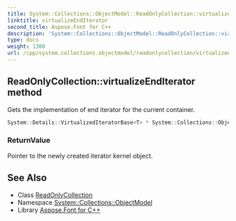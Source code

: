 ```yaml
---
title: System::Collections::ObjectModel::ReadOnlyCollection::virtualizeEndIterator method
linktitle: virtualizeEndIterator
second_title: Aspose.Font for C++
description: 'System::Collections::ObjectModel::ReadOnlyCollection::virtualizeEndIterator method. Gets the implementation of end iterator for the current container in C++.'
type: docs
weight: 1300
url: /cpp/system.collections.objectmodel/readonlycollection/virtualizeenditerator/
---
```

## ReadOnlyCollection::virtualizeEndIterator method


Gets the implementation of end iterator for the current container.

```cpp
System::Details::VirtualizedIteratorBase<T> * System::Collections::ObjectModel::ReadOnlyCollection<T>::virtualizeEndIterator() override
```


### ReturnValue

Pointer to the newly created iterator kernel object.

## See Also

* Class [ReadOnlyCollection](../)
* Namespace [System::Collections::ObjectModel](../../)
* Library [Aspose.Font for C++](../../../)
